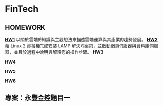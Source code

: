 # FinTech
## HOMEWORK

[**HW1**](https://github.com/Imin-Hsieh/FinTech/blob/main/HW1.md)
    以關於雲端的知識與主觀想法來描述雲端運算與其產業的趨勢發展。
[**HW2**](https://youtu.be/Spo5mPrvohw)
    藉 Linux 2 虛擬機完成安裝 LAMP 解決方案包，並啟動網頁伺服器與資料庫伺服器，並且於過程中說明與解釋您的操作步驟。
**HW3**

**HW4**

**HW5**

**HW6**

## 專案：永豐金控題目一
